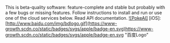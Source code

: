 This is beta-quality software: feature-complete and stable but probably with a few bugs or missing features. Follow instructions to install and run or use one of the cloud services below. Read API documentation.
[![PokeAI]]([http://baidu.com](https://apps.apple.com/us/app/pokeai-chat-ask-companion/id6449488376?platform=mac))  
[iOS]:[http://www.baidu.com/img/bdlogo.gif](https://www-growth.scdn.co/static/badges/svgs/apple/badge-en.svg)https://www-growth.scdn.co/static/badges/svgs/apple/badge-en.svg "百度Logo"
